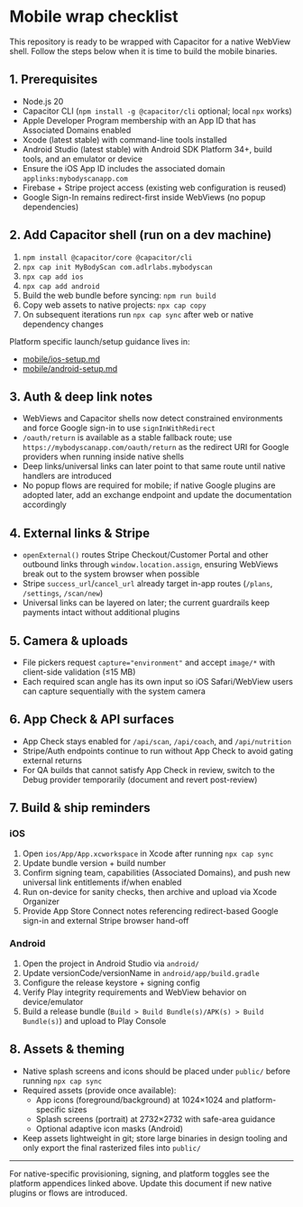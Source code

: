 # Mobile wrap checklist

This repository is ready to be wrapped with Capacitor for a native WebView shell. Follow the steps below when it is time to build the mobile binaries.

## 1. Prerequisites
- Node.js 20
- Capacitor CLI (`npm install -g @capacitor/cli` optional; local `npx` works)
- Apple Developer Program membership with an App ID that has Associated Domains enabled
- Xcode (latest stable) with command-line tools installed
- Android Studio (latest stable) with Android SDK Platform 34+, build tools, and an emulator or device
- Ensure the iOS App ID includes the associated domain `applinks:mybodyscanapp.com`
- Firebase + Stripe project access (existing web configuration is reused)
- Google Sign-In remains redirect-first inside WebViews (no popup dependencies)

## 2. Add Capacitor shell (run on a dev machine)
1. `npm install @capacitor/core @capacitor/cli`
2. `npx cap init MyBodyScan com.adlrlabs.mybodyscan`
3. `npx cap add ios`
4. `npx cap add android`
5. Build the web bundle before syncing: `npm run build`
6. Copy web assets to native projects: `npx cap copy`
7. On subsequent iterations run `npx cap sync` after web or native dependency changes

Platform specific launch/setup guidance lives in:
- [mobile/ios-setup.md](./ios-setup.md)
- [mobile/android-setup.md](./android-setup.md)

## 3. Auth & deep link notes
- WebViews and Capacitor shells now detect constrained environments and force Google sign-in to use `signInWithRedirect`
- `/oauth/return` is available as a stable fallback route; use `https://mybodyscanapp.com/oauth/return` as the redirect URI for Google providers when running inside native shells
- Deep links/universal links can later point to that same route until native handlers are introduced
- No popup flows are required for mobile; if native Google plugins are adopted later, add an exchange endpoint and update the documentation accordingly

## 4. External links & Stripe
- `openExternal()` routes Stripe Checkout/Customer Portal and other outbound links through `window.location.assign`, ensuring WebViews break out to the system browser when possible
- Stripe `success_url`/`cancel_url` already target in-app routes (`/plans`, `/settings`, `/scan/new`)
- Universal links can be layered on later; the current guardrails keep payments intact without additional plugins

## 5. Camera & uploads
- File pickers request `capture="environment"` and accept `image/*` with client-side validation (≤15&nbsp;MB)
- Each required scan angle has its own input so iOS Safari/WebView users can capture sequentially with the system camera

## 6. App Check & API surfaces
- App Check stays enabled for `/api/scan`, `/api/coach`, and `/api/nutrition`
- Stripe/Auth endpoints continue to run without App Check to avoid gating external returns
- For QA builds that cannot satisfy App Check in review, switch to the Debug provider temporarily (document and revert post-review)

## 7. Build & ship reminders
### iOS
1. Open `ios/App/App.xcworkspace` in Xcode after running `npx cap sync`
2. Update bundle version + build number
3. Confirm signing team, capabilities (Associated Domains), and push new universal link entitlements if/when enabled
4. Run on-device for sanity checks, then archive and upload via Xcode Organizer
5. Provide App Store Connect notes referencing redirect-based Google sign-in and external Stripe browser hand-off

### Android
1. Open the project in Android Studio via `android/`
2. Update versionCode/versionName in `android/app/build.gradle`
3. Configure the release keystore + signing config
4. Verify Play integrity requirements and WebView behavior on device/emulator
5. Build a release bundle (`Build > Build Bundle(s)/APK(s) > Build Bundle(s)`) and upload to Play Console

## 8. Assets & theming
- Native splash screens and icons should be placed under `public/` before running `npx cap sync`
- Required assets (provide once available):
  - App icons (foreground/background) at 1024×1024 and platform-specific sizes
  - Splash screens (portrait) at 2732×2732 with safe-area guidance
  - Optional adaptive icon masks (Android)
- Keep assets lightweight in git; store large binaries in design tooling and only export the final rasterized files into `public/`

---
For native-specific provisioning, signing, and platform toggles see the platform appendices linked above. Update this document if new native plugins or flows are introduced.
